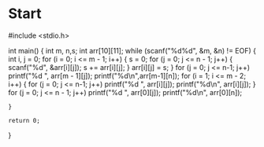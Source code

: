 # Start
#include <stdio.h>

int main()
{
	int m, n,s;
	int arr[10][11];
	while (scanf("%d%d", &m, &n) != EOF)
	{
		int i, j = 0;
		for (i = 0; i <= m - 1; i++)
		{
			s = 0;
			for (j = 0; j <= n - 1; j++)
			{
				scanf("%d", &arr[i][j]); s += arr[i][j];
			}
			arr[i][j] = s;
		}
			for (j = 0; j <= n-1; j++)
		     	printf("%d ", arr[m - 1][j]);
			printf("%d\n",arr[m-1][n]);
			for (i = 1; i <= m - 2; i++)
			{
				for (j = 0; j <= n-1; j++)
					printf("%d ", arr[i][j]);
				printf("%d\n", arr[i][j]);
			}
			for (j = 0; j <= n - 1; j++)
				printf("%d ", arr[0][j]);
			printf("%d\n", arr[0][n]);

		
	   

	}

	return 0;
}
